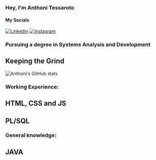 ### Hey, I'm Anthoni Tessaroto

####    My Socials
[![Linkedin](https://img.shields.io/badge/LinkedIn-0077B5?style=for-the-badge&logo=linkedin&logoColor=white)](https://www.linkedin.com/in/anthoni-t/)
[![Instagram](https://img.shields.io/badge/Instagram-E4405F?style=for-the-badge&logo=instagram&logoColor=white)](https://www.instagram.com/anth.tssm/)


### Pursuing a degree in Systems Analysis and Development
  

## Keeping the Grind
![Anthoni's GitHub stats](https://github-readme-stats.vercel.app/api?username=Atessaroto&show_icons=true&theme=github_dark)


### Working Experience:
## HTML, CSS and JS
## PL/SQL

### General knowledge:
## JAVA
